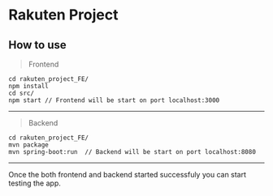 # Rakuten Project

## How to use

>Frontend

```$xslt
cd rakuten_project_FE/
npm install
cd src/
npm start // Frontend will be start on port localhost:3000
```
---

>Backend

```$xslt
cd rakuten_project_FE/
mvn package
mvn spring-boot:run  // Backend will be start on port localhost:8080
```
---
Once the both frontend and backend started successfuly you can start testing the app.

